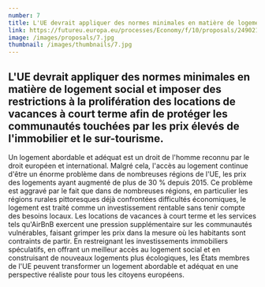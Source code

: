 ```yaml
---
number: 7
title: L'UE devrait appliquer des normes minimales en matière de logement social et imposer des restrictions à la prolifération des locations de vacances à court terme afin de protéger les communautés touchées par les prix élevés de l'immobilier et le sur-tourisme.
link: https://futureu.europa.eu/processes/Economy/f/10/proposals/249021
image: /images/proposals/7.jpg
thumbnail: /images/thumbnails/7.jpg
---
```


## L'UE devrait appliquer __des normes minimales en matière de logement social__ et imposer __des restrictions à la prolifération des locations de vacances à court terme__ afin de protéger les communautés touchées par les prix élevés de l'immobilier et le sur-tourisme.

Un logement abordable et adéquat est un droit de l'homme reconnu par le droit européen et international. Malgré cela, l'accès au logement continue d'être un énorme problème dans de nombreuses régions de l'UE, les prix des logements ayant augmenté de plus de 30 % depuis 2015. Ce problème est aggravé par le fait que dans de nombreuses régions, en particulier les régions rurales pittoresques déjà confrontées difficultés économiques, le logement est traité comme un investissement rentable sans tenir compte des besoins locaux. Les locations de vacances à court terme et les services tels qu'AirBnB exercent une pression supplémentaire sur les communautés vulnérables, faisant grimper les prix dans la mesure où les habitants sont contraints de partir. En restreignant les investissements immobiliers spéculatifs, en offrant un meilleur accès au logement social et en construisant de nouveaux logements plus écologiques, les États membres de l'UE peuvent transformer un logement abordable et adéquat en une perspective réaliste pour tous les citoyens européens. 
